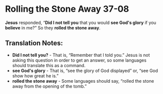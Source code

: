 Rolling the Stone Away 37-08
==============================


**Jesus** responded, “**Did I not tell you** that you would **see God's
glory** if you **believe** in me?” So they **rolled the stone away**.

Translation Notes:
------------------

-   **Did I not tell you?** - That is, “Remember that I told you.”
Jesus
    is not asking this question in order to get an answer, so some
    languages should translate this as a command.
-   **see God's glory** - That is, “see the glory of God displayed”
or,
    “see God show how great he is.”
-   **rolled the stone away** - Some languages should say, “rolled the
    stone away from the opening of the tomb.”

